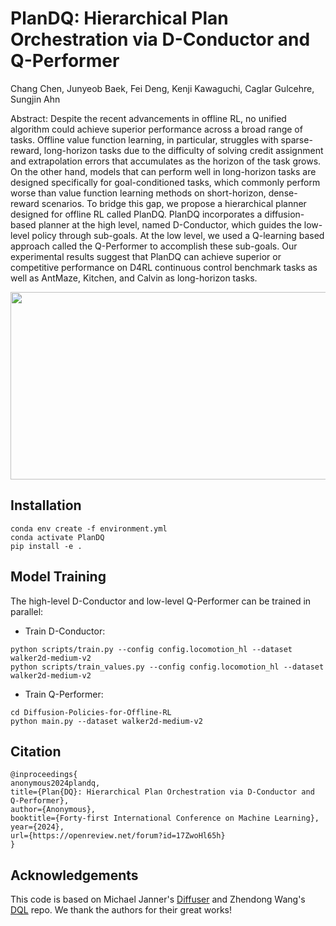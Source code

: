 # PlanDQ: Hierarchical Plan Orchestration via D-Conductor and Q-Performer
Chang Chen, Junyeob Baek, Fei Deng, Kenji Kawaguchi, Caglar Gulcehre, Sungjin Ahn

Abstract: Despite the recent advancements in offline RL, no unified algorithm could achieve superior performance across a broad range of tasks. Offline value function learning, in particular, struggles with sparse-reward, long-horizon tasks due to the difficulty of solving credit assignment and extrapolation errors that accumulates as the horizon of the task grows. On the other hand, models that can perform well in long-horizon tasks are designed specifically for goal-conditioned tasks, which commonly perform worse than value function learning methods on short-horizon, dense-reward scenarios. To bridge this gap, we propose a hierarchical planner designed for offline RL called PlanDQ. PlanDQ incorporates a diffusion-based planner at the high level, named D-Conductor, which guides the low-level policy through sub-goals. At the low level, we used a Q-learning based approach called the Q-Performer to accomplish these sub-goals. Our experimental results suggest that PlanDQ can achieve superior or competitive performance on D4RL continuous control benchmark tasks as well as AntMaze, Kitchen, and Calvin as long-horizon tasks.


<img src="https://github.com/changchencc/PlanDQ/assets/22546741/af3a1709-6ac1-4551-bd76-b4ea4a194a80" height="300" width="600"/>

## Installation

```
conda env create -f environment.yml
conda activate PlanDQ
pip install -e .

```


## Model Training

The high-level D-Conductor and low-level Q-Performer can be trained in parallel:
- Train D-Conductor:
```
python scripts/train.py --config config.locomotion_hl --dataset walker2d-medium-v2
python scripts/train_values.py --config config.locomotion_hl --dataset walker2d-medium-v2
```
- Train Q-Performer:
 ```
cd Diffusion-Policies-for-Offline-RL
python main.py --dataset walker2d-medium-v2
```


## Citation
```
@inproceedings{
anonymous2024plandq,
title={Plan{DQ}: Hierarchical Plan Orchestration via D-Conductor and Q-Performer},
author={Anonymous},
booktitle={Forty-first International Conference on Machine Learning},
year={2024},
url={https://openreview.net/forum?id=17ZwoHl65h}
}
```

## Acknowledgements
This code is based on Michael Janner's [Diffuser](https://github.com/jannerm/diffuser) and Zhendong Wang's [DQL](https://github.com/Zhendong-Wang/Diffusion-Policies-for-Offline-RL) repo. We thank the authors for their great works!
